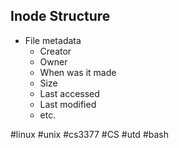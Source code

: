 ## Inode Structure
- File metadata
	- Creator
	- Owner
	- When was it made
	- Size
	- Last accessed
	- Last modified
	- etc.

#linux #unix #cs3377 #CS #utd #bash